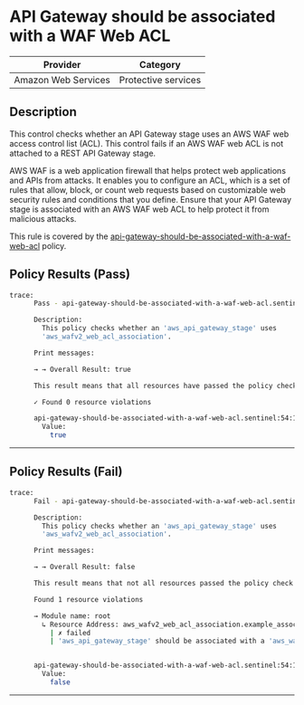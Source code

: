 # API Gateway should be associated with a WAF Web ACL

| Provider            | Category            |
|---------------------|---------------------|
| Amazon Web Services | Protective services |

## Description

This control checks whether an API Gateway stage uses an AWS WAF web access control list (ACL). This control fails if an AWS WAF web ACL is not attached to a REST API Gateway stage.

AWS WAF is a web application firewall that helps protect web applications and APIs from attacks. It enables you to configure an ACL, which is a set of rules that allow, block, or count web requests based on customizable web security rules and conditions that you define. Ensure that your API Gateway stage is associated with an AWS WAF web ACL to help protect it from malicious attacks.

This rule is covered by the [api-gateway-should-be-associated-with-a-waf-web-acl](../../policies/api-gateway/api-gateway-should-be-associated-with-a-waf-web-acl.sentinel) policy.

## Policy Results (Pass)
```bash
trace:
      Pass - api-gateway-should-be-associated-with-a-waf-web-acl.sentinel

      Description:
        This policy checks whether an 'aws_api_gateway_stage' uses
        'aws_wafv2_web_acl_association'.

      Print messages:

      → → Overall Result: true

      This result means that all resources have passed the policy check for the policy api-gateway-should-be-associated-with-a-waf-web-acl.

      ✓ Found 0 resource violations

      api-gateway-should-be-associated-with-a-waf-web-acl.sentinel:54:1 - Rule "main"
        Value:
          true
```

---

## Policy Results (Fail)
```bash
trace:
      Fail - api-gateway-should-be-associated-with-a-waf-web-acl.sentinel

      Description:
        This policy checks whether an 'aws_api_gateway_stage' uses
        'aws_wafv2_web_acl_association'.

      Print messages:

      → → Overall Result: false

      This result means that not all resources passed the policy check and the protected behavior is not allowed for the policy api-gateway-should-be-associated-with-a-waf-web-acl.

      Found 1 resource violations

      → Module name: root
        ↳ Resource Address: aws_wafv2_web_acl_association.example_association
          | ✗ failed
          | 'aws_api_gateway_stage' should be associated with a 'aws_wafv2_web_acl_association'. Refer to https://docs.aws.amazon.com/securityhub/latest/userguide/apigateway-controls.html#apigateway-4 for more details.


      api-gateway-should-be-associated-with-a-waf-web-acl.sentinel:54:1 - Rule "main"
        Value:
          false
```

---